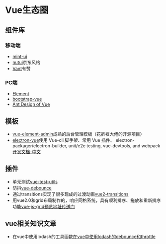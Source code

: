 # Vue生态圈

## 组件库

### 移动端
* [mint-ui](https://mint-ui.github.io/#!/zh-cn)
* [nutui](https://nutui.jd.com/#/index)京东风格
* [Vant](https://youzan.github.io/vant/#/zh-CN/)有赞

### PC端
* [Element](https://element.eleme.cn/#/zh-CN)
* [bootstrap-vue](https://bootstrap-vue.org/)
* [Ant Design of Vue](https://www.antdv.com/docs/vue/introduce-cn/)

## 模板
* [vue-element-admin](https://panjiachen.gitee.io/vue-element-admin-site/zh/)成熟的后台管理模板（花裤衩大佬的开源项目）
* [electron-vue](https://github.com/SimulatedGREG/electron-vue)使用 Vue-cli 脚手架、常用 Vue 插件、 electron-packager/electron-builder, unit/e2e testing, vue-devtools, and webpack[开发文档-中文](https://simulatedgreg.gitbooks.io/electron-vue/content/cn/)

## 插件
* 单元测试[vue-test-utils](https://vue-test-utils.vuejs.org/zh/)
* 防抖[vue-debounce](https://www.npmjs.com/package/vue-debounce)
* 通过transitions实现了很多现成的过渡动画[vue2-transitions](https://github.com/BinarCode/vue2-transitions)
* 用vue2.0和grid布局制作的，响应网格系统，具有顺利排序、拖放和重新排序功能[vue-js-grid](https://github.com/euvl/vue-js-grid)[预览地址传送门](https://euvl.github.io/vue-js-grid/)

## vue相关知识文章
* 在vue中使用lodash的工具函数[在vue中使用lodash的debounce和throttle](https://www.digitalocean.com/community/tutorials/vuejs-lodash-throttle-debounce)